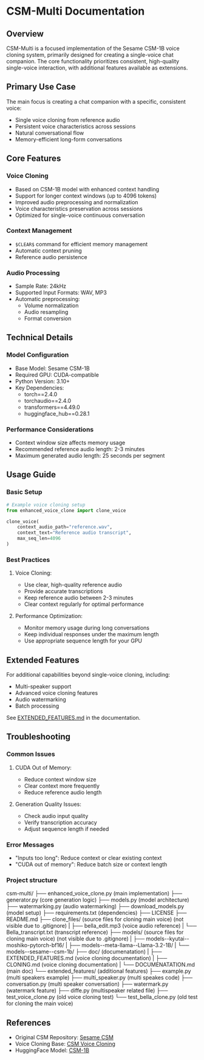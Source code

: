 # CSM-Multi Documentation

## Overview
CSM-Multi is a focused implementation of the Sesame CSM-1B voice cloning system, primarily designed for creating a single-voice chat companion. The core functionality prioritizes consistent, high-quality single-voice interaction, with additional features available as extensions.

## Primary Use Case
The main focus is creating a chat companion with a specific, consistent voice:
- Single voice cloning from reference audio
- Persistent voice characteristics across sessions
- Natural conversational flow
- Memory-efficient long-form conversations

## Core Features

### Voice Cloning
- Based on CSM-1B model with enhanced context handling
- Support for longer context windows (up to 4096 tokens)
- Improved audio preprocessing and normalization
- Voice characteristics preservation across sessions
- Optimized for single-voice continuous conversation

### Context Management
- `$CLEAR$` command for efficient memory management
- Automatic context pruning
- Reference audio persistence

### Audio Processing
- Sample Rate: 24kHz
- Supported Input Formats: WAV, MP3
- Automatic preprocessing:
  - Volume normalization
  - Audio resampling
  - Format conversion

## Technical Details

### Model Configuration
- Base Model: Sesame CSM-1B
- Required GPU: CUDA-compatible
- Python Version: 3.10+
- Key Dependencies:
  - torch==2.4.0
  - torchaudio==2.4.0
  - transformers==4.49.0
  - huggingface_hub==0.28.1

### Performance Considerations
- Context window size affects memory usage
- Recommended reference audio length: 2-3 minutes
- Maximum generated audio length: 25 seconds per segment

## Usage Guide

### Basic Setup
```python
# Example voice cloning setup
from enhanced_voice_clone import clone_voice

clone_voice(
    context_audio_path="reference.wav",
    context_text="Reference audio transcript",
    max_seq_len=4096
)
```

### Best Practices
1. Voice Cloning:
   - Use clear, high-quality reference audio
   - Provide accurate transcriptions
   - Keep reference audio between 2-3 minutes
   - Clear context regularly for optimal performance

2. Performance Optimization:
   - Monitor memory usage during long conversations
   - Keep individual responses under the maximum length
   - Use appropriate sequence length for your GPU

## Extended Features

For additional capabilities beyond single-voice cloning, including:
- Multi-speaker support
- Advanced voice cloning features
- Audio watermarking
- Batch processing

See [EXTENDED_FEATURES.md](EXTENDED_FEATURES.md) in the documentation.

## Troubleshooting

### Common Issues
1. CUDA Out of Memory:
   - Reduce context window size
   - Clear context more frequently
   - Reduce reference audio length

2. Generation Quality Issues:
   - Check audio input quality
   - Verify transcription accuracy
   - Adjust sequence length if needed

### Error Messages
- "Inputs too long": Reduce context or clear existing context
- "CUDA out of memory": Reduce batch size or context length

### Project structure

csm-multi/
├── enhanced_voice_clone.py  (main implementation)
├── generator.py            (core generation logic)
├── models.py              (model architecture)
├── watermarking.py        (audio watermarking)
├── download_models.py     (model setup)
├── requirements.txt       (dependencies)
├── LICENSE
├── README.md
├── clone_files/     (source files for cloning main voice) (not visible due to .gitignore)
|   ├── bella_edit.mp3         (voice audio reference)
|   └── Bella_transcript.txt   (transcript reference)
├── models/     (source files for cloning main voice) (not visible due to .gitignore)
|   ├── models--kyutai--moshiko-pytorch-bf16/
|   ├── models--meta-llama--Llama-3.2-1B/
|   └── models--sesame--csm-1b/
├── doc/                   (documenatation)
|   ├── EXTENDED_FEATURES.md         (voice cloning documentation)
|   ├── CLONING.md         (voice cloning documentation)
|   └── DOCUMENATATION.md  (main doc)
└── extended_features/     (additional features)
    ├── example.py         (multi speakers example)
    ├── multi_speaker.py   (multi speakes code)
    ├── conversation.py    (multi speaker conversation)
    ├── watermark.py       (watermark feature)
    ├── diffe.py           (multispeaker related file)
    ├── test_voice_clone.py  (old voice cloning test)
    └── test_bella_clone.py  (old test for cloning the main voice)

## References
- Original CSM Repository: [Sesame CSM](https://github.com/SesameAILabs/csm)
- Voice Cloning Base: [CSM Voice Cloning](https://github.com/isaiahbjork/csm-voice-cloning)
- HuggingFace Model: [CSM-1B](https://huggingface.co/sesame/csm-1b)